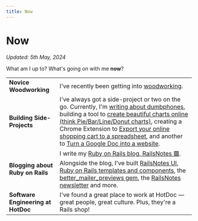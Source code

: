 ```yaml
---
title: Now
---
```


# Now

_Updated: 5th May, 2024_

What am I up to? What's going on with me **now**?

|                                    |                                                                                                                                                                                                                                                                                                                                                                                                                          |
| ---------------------------------- | ------------------------------------------------------------------------------------------------------------------------------------------------------------------------------------------------------------------------------------------------------------------------------------------------------------------------------------------------------------------------------------------------------------------------ |
| **Novice Woodworking**             | I've recently been getting into [woodworking](/woodworking.html).                                                                                                                                                                                                                                                                                                                                                        |
| **Building Side-Projects**         | I've always got a side-project or two on the go. Currently, I'm [writing about dumbphones](https://dumbph.com), building a tool to [create beautiful charts online (think Pie/Bar/Line/Donut charts)](https://flamingcharts.com), creating a Chrome Extension to [Export your online shopping cart to a spreadsheet](https://cartexporter.com), and another to [Turn a Google Doc into a website](https://voltdocs.com). |
| **Blogging about Ruby on Rails**   | I write my [Ruby on Rails blog, RailsNotes 🟥](https://railsnotes.xyz). Alongside the blog, I've built [RailsNotes UI, Ruby on Rails templates and components](https://railsnotesui.xyz), the [better_mailer_previews gem](https://github.com/harrison-broadbent/better_mailer_previews), the [RailsNotes newsletter](https://railsnotes.xyz/newsletter) and more.                                                       |
| **Software Engineering at HotDoc** | I've found a great place to work at HotDoc — great people, great culture. Plus, they're a Rails shop!                                                                                                                                                                                                                                                                                                                    |
